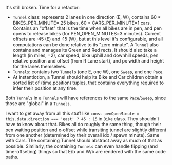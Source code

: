 It's still broken. Time for a refactor:
- `Tunnel` class: represents 2 lanes in one direction (E, W), contains 60 *
  BIKES_PER_MINUTE=.25 bikes, 60 * CARS_PER_MINUTE=1 cars. Contains an "offset" that is
  the time when all bikes are in pen, and pen opens to release bikes (for
  PEN_OPEN_MINUTES=3 minutes). Current offsets are :45 (E) and :15 (W), but at this level
  it's configurable, and all computations can be done relative to its "zero minute". A
  `Tunnel` also contains and manages its Green and Red rects. It should also take a
  length (in miles, =2), car speed, bike uphill and downhill speeds, pen relative
  position and offset (from R Lane start), and px width and height for the lanes
  themselves.
- `Tunnels`: contains two `Tunnel`s (one E, one W), one `Sweep`, and one `Pace`.
- At instantiotion, a Tunnel should help its Bike and Car children obtain a sorted list
  of (time,position) tuples, that contains everything required to infer their position
  at any time.

Both `Tunnel`s in a `Tunnels` will have references to the same `Pace`/`Sweep`, since
those are "global" in a `Tunnels`.

I want to get away from all this stuff like `const penOpenMinute = this.data.direction
  === 'east' ? 45 : 15` in `Bike` class. They shouldn't have to know about that. Bikes
all do roughly the same thing, though their pen waiting position and x-offset while
transiting tunnel are slightly different from one another (determined by their overall
idx / spawn minute). Same with Cars. The containing Tunnel should abstract away as much
of that as possible. Similarly, the containing `Tunnels` can even handle flipping (and
time-offseting) things so that E/b and W/b are rendered with the same code paths.
